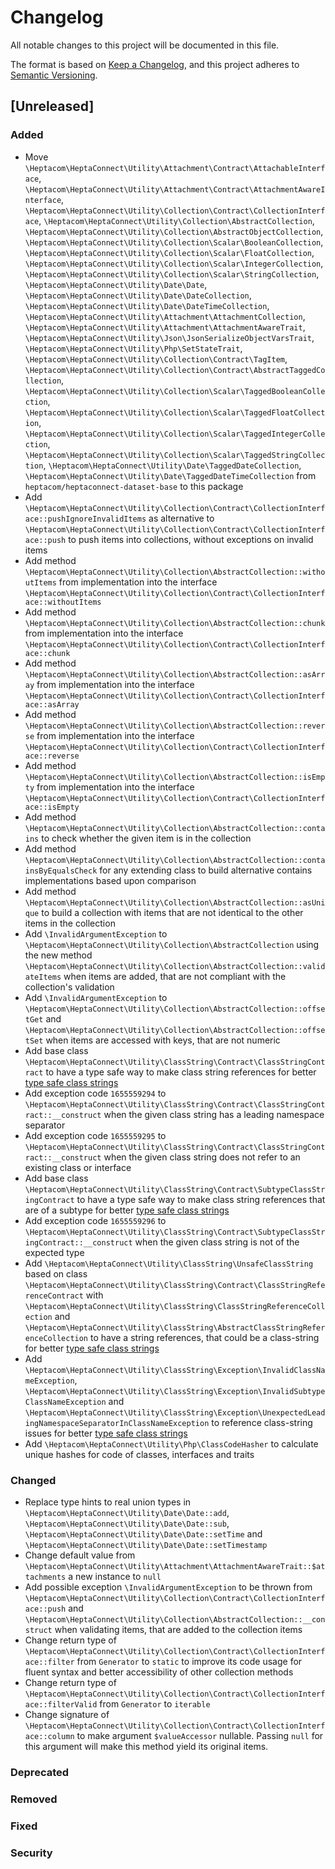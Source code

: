# Changelog

All notable changes to this project will be documented in this file.

The format is based on [Keep a Changelog](https://keepachangelog.com/en/1.0.0/),
and this project adheres to [Semantic Versioning](https://semver.org/spec/v2.0.0.html).

## [Unreleased]

### Added

- Move `\Heptacom\HeptaConnect\Utility\Attachment\Contract\AttachableInterface`, `\Heptacom\HeptaConnect\Utility\Attachment\Contract\AttachmentAwareInterface`, `\Heptacom\HeptaConnect\Utility\Collection\Contract\CollectionInterface`, `\Heptacom\HeptaConnect\Utility\Collection\AbstractCollection`, `\Heptacom\HeptaConnect\Utility\Collection\AbstractObjectCollection`, `\Heptacom\HeptaConnect\Utility\Collection\Scalar\BooleanCollection`, `\Heptacom\HeptaConnect\Utility\Collection\Scalar\FloatCollection`, `\Heptacom\HeptaConnect\Utility\Collection\Scalar\IntegerCollection`, `\Heptacom\HeptaConnect\Utility\Collection\Scalar\StringCollection`, `\Heptacom\HeptaConnect\Utility\Date\Date`, `\Heptacom\HeptaConnect\Utility\Date\DateCollection`, `\Heptacom\HeptaConnect\Utility\Date\DateTimeCollection`, `\Heptacom\HeptaConnect\Utility\Attachment\AttachmentCollection`, `\Heptacom\HeptaConnect\Utility\Attachment\AttachmentAwareTrait`, `\Heptacom\HeptaConnect\Utility\Json\JsonSerializeObjectVarsTrait`, `\Heptacom\HeptaConnect\Utility\Php\SetStateTrait`, `\Heptacom\HeptaConnect\Utility\Collection\Contract\TagItem`, `\Heptacom\HeptaConnect\Utility\Collection\Contract\AbstractTaggedCollection`, `\Heptacom\HeptaConnect\Utility\Collection\Scalar\TaggedBooleanCollection`, `\Heptacom\HeptaConnect\Utility\Collection\Scalar\TaggedFloatCollection`, `\Heptacom\HeptaConnect\Utility\Collection\Scalar\TaggedIntegerCollection`, `\Heptacom\HeptaConnect\Utility\Collection\Scalar\TaggedStringCollection`, `\Heptacom\HeptaConnect\Utility\Date\TaggedDateCollection`, `\Heptacom\HeptaConnect\Utility\Date\TaggedDateTimeCollection` from `heptacom/heptaconnect-dataset-base` to this package
- Add `\Heptacom\HeptaConnect\Utility\Collection\Contract\CollectionInterface::pushIgnoreInvalidItems` as alternative to `\Heptacom\HeptaConnect\Utility\Collection\Contract\CollectionInterface::push` to push items into collections, without exceptions on invalid items
- Add method `\Heptacom\HeptaConnect\Utility\Collection\AbstractCollection::withoutItems` from implementation into the interface `\Heptacom\HeptaConnect\Utility\Collection\Contract\CollectionInterface::withoutItems`
- Add method `\Heptacom\HeptaConnect\Utility\Collection\AbstractCollection::chunk` from implementation into the interface `\Heptacom\HeptaConnect\Utility\Collection\Contract\CollectionInterface::chunk`
- Add method `\Heptacom\HeptaConnect\Utility\Collection\AbstractCollection::asArray` from implementation into the interface `\Heptacom\HeptaConnect\Utility\Collection\Contract\CollectionInterface::asArray`
- Add method `\Heptacom\HeptaConnect\Utility\Collection\AbstractCollection::reverse` from implementation into the interface `\Heptacom\HeptaConnect\Utility\Collection\Contract\CollectionInterface::reverse`
- Add method `\Heptacom\HeptaConnect\Utility\Collection\AbstractCollection::isEmpty` from implementation into the interface `\Heptacom\HeptaConnect\Utility\Collection\Contract\CollectionInterface::isEmpty`
- Add method `\Heptacom\HeptaConnect\Utility\Collection\AbstractCollection::contains` to check whether the given item is in the collection
- Add method `\Heptacom\HeptaConnect\Utility\Collection\AbstractCollection::containsByEqualsCheck` for any extending class to build alternative contains implementations based upon comparison
- Add method `\Heptacom\HeptaConnect\Utility\Collection\AbstractCollection::asUnique` to build a collection with items that are not identical to the other items in the collection
- Add `\InvalidArgumentException` to `\Heptacom\HeptaConnect\Utility\Collection\AbstractCollection` using the new method `\Heptacom\HeptaConnect\Utility\Collection\AbstractCollection::validateItems` when items are added, that are not compliant with the collection's validation
- Add `\InvalidArgumentException` to `\Heptacom\HeptaConnect\Utility\Collection\AbstractCollection::offsetGet` and `\Heptacom\HeptaConnect\Utility\Collection\AbstractCollection::offsetSet` when items are accessed with keys, that are not numeric
- Add base class `\Heptacom\HeptaConnect\Utility\ClassString\Contract\ClassStringContract` to have a type safe way to make class string references for better [type safe class strings](https://heptaconnect.io/reference/adr/2022-06-12-type-safe-class-strings/)
- Add exception code `1655559294` to `\Heptacom\HeptaConnect\Utility\ClassString\Contract\ClassStringContract::__construct` when the given class string has a leading namespace separator
- Add exception code `1655559295` to `\Heptacom\HeptaConnect\Utility\ClassString\Contract\ClassStringContract::__construct` when the given class string does not refer to an existing class or interface
- Add base class `\Heptacom\HeptaConnect\Utility\ClassString\Contract\SubtypeClassStringContract` to have a type safe way to make class string references that are of a subtype for better [type safe class strings](https://heptaconnect.io/reference/adr/2022-06-12-type-safe-class-strings/)
- Add exception code `1655559296` to `\Heptacom\HeptaConnect\Utility\ClassString\Contract\SubtypeClassStringContract::__construct` when the given class string is not of the expected type
- Add `\Heptacom\HeptaConnect\Utility\ClassString\UnsafeClassString` based on class `\Heptacom\HeptaConnect\Utility\ClassString\Contract\ClassStringReferenceContract` with `\Heptacom\HeptaConnect\Utility\ClassString\ClassStringReferenceCollection` and `\Heptacom\HeptaConnect\Utility\ClassString\AbstractClassStringReferenceCollection` to have a string references, that could be a class-string for better [type safe class strings](https://heptaconnect.io/reference/adr/2022-06-12-type-safe-class-strings/)
- Add `\Heptacom\HeptaConnect\Utility\ClassString\Exception\InvalidClassNameException`, `\Heptacom\HeptaConnect\Utility\ClassString\Exception\InvalidSubtypeClassNameException` and `\Heptacom\HeptaConnect\Utility\ClassString\Exception\UnexpectedLeadingNamespaceSeparatorInClassNameException` to reference class-string issues for better [type safe class strings](https://heptaconnect.io/reference/adr/2022-06-12-type-safe-class-strings/)
- Add `\Heptacom\HeptaConnect\Utility\Php\ClassCodeHasher` to calculate unique hashes for code of classes, interfaces and traits

### Changed

- Replace type hints to real union types in `\Heptacom\HeptaConnect\Utility\Date\Date::add`, `\Heptacom\HeptaConnect\Utility\Date\Date::sub`, `\Heptacom\HeptaConnect\Utility\Date\Date::setTime` and `\Heptacom\HeptaConnect\Utility\Date\Date::setTimestamp`
- Change default value from `\Heptacom\HeptaConnect\Utility\Attachment\AttachmentAwareTrait::$attachments` a new instance to `null`
- Add possible exception `\InvalidArgumentException` to be thrown from `\Heptacom\HeptaConnect\Utility\Collection\Contract\CollectionInterface::push` and `\Heptacom\HeptaConnect\Utility\Collection\AbstractCollection::__construct` when validating items, that are added to the collection items
- Change return type of `\Heptacom\HeptaConnect\Utility\Collection\Contract\CollectionInterface::filter` from `Generator` to `static` to improve its code usage for fluent syntax and better accessibility of other collection methods
- Change return type of `\Heptacom\HeptaConnect\Utility\Collection\Contract\CollectionInterface::filterValid` from `Generator` to `iterable`
- Change signature of `\Heptacom\HeptaConnect\Utility\Collection\Contract\CollectionInterface::column` to make argument `$valueAccessor` nullable. Passing `null` for this argument will make this method yield its original items.

### Deprecated

### Removed

### Fixed

### Security
